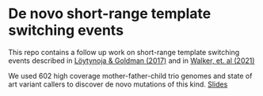# De novo short-range template switching events
This repo contains a follow up work on short-range template switching events described in [Löytynoja & Goldman (2017)](https://genome.cshlp.org/content/27/6/1039) and in [Walker, et. al (2021)](https://doi.org/10.1371/journal.pgen.1009221) 

We used 602 high coverage mother-father-child trio genomes and state of art variant callers to discover de novo mutations of this kind. 
[Slides](https://docs.google.com/presentation/d/1PUWx0b5Kh5cZ2ZOUHCz-iQj1mrJpwuxe4CRncE-OVxA/edit?usp=sharing)
